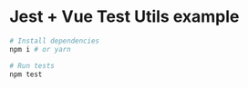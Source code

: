 # Jest + Vue Test Utils example

```sh
# Install dependencies
npm i # or yarn

# Run tests
npm test
```
